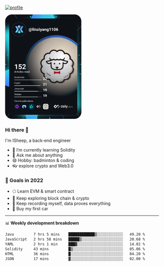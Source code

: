[![profile](http://img.codelin.xyz/hello-im-isheep.svg)](https://www.calligrapher.ai/)

<a href="https://app.daily.dev/linziyang1106"><img src="/devcard.png" width="250" alt="ISheep's Dev Card"/></a>

### Hi there 🐏

I'm ISheep, a back-end engineer

- 🔭 I’m currently learning Solidity
- 💬 Ask me about anything
- 😄 Hobby: badminton & coding
- 👓 explore crypto and Web3.0

### 🚀 Goals in 2022
+ 🌕 Learn EVM & smart contract
+ 🤔 Keep exploring block chain & crypto
+ 🐏 Keep recording myself, data proves everything
+ 🚗 Buy my first car

-------

📊 **Weekly development breakdown**
<!--START_SECTION:waka-->

```text
Java         7 hrs 5 mins    ████████████▒░░░░░░░░░░░░   49.20 %
JavaScript   2 hrs 58 mins   █████▒░░░░░░░░░░░░░░░░░░░   20.68 %
YAML         2 hrs 1 min     ███▓░░░░░░░░░░░░░░░░░░░░░   14.02 %
Solidity     43 mins         █▒░░░░░░░░░░░░░░░░░░░░░░░   05.06 %
HTML         36 mins         █░░░░░░░░░░░░░░░░░░░░░░░░   04.20 %
JSON         17 mins         ▓░░░░░░░░░░░░░░░░░░░░░░░░   02.00 %
```

<!--END_SECTION:waka-->
